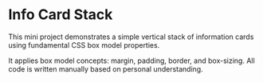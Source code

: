 # Info Card Stack

This mini project demonstrates a simple vertical stack of information cards using fundamental CSS box model properties. 

It applies box model concepts: margin, padding, border, and box-sizing.
All code is written manually based on personal understanding.